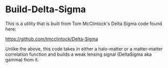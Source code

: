 # Build-Delta-Sigma

This is a utility that is built from Tom McClintock's Delta Sigma code found here:

https://github.com/tmcclintock/Delta-Sigma

Unlike the above, this code takes in either a halo-matter or a matter-matter correlation function and builds a weak lensing signal (DeltaSigma aka gamma) from it.